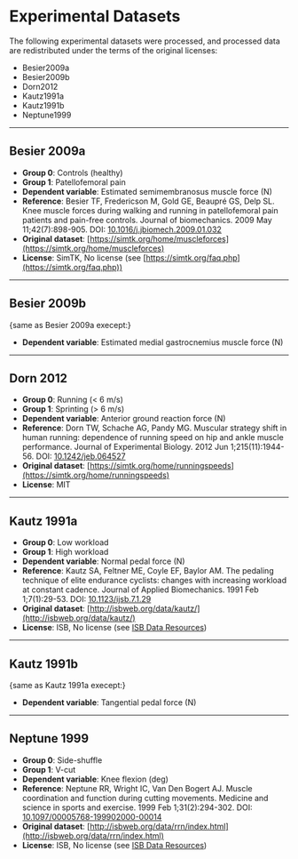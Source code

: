 # Experimental Datasets

The following experimental datasets were processed, and processed data are redistributed under the terms of the original licenses:

* Besier2009a
* Besier2009b
* Dorn2012
* Kautz1991a
* Kautz1991b
* Neptune1999

___

## Besier 2009a

* **Group 0**: Controls (healthy)
* **Group 1**: Patellofemoral pain
* **Dependent variable**:  Estimated semimembranosus muscle force (N)
* **Reference**:  Besier TF, Fredericson M, Gold GE, Beaupré GS, Delp SL. Knee muscle forces during walking and running in patellofemoral pain patients and pain-free controls. Journal of biomechanics. 2009 May 11;42(7):898-905. DOI: [10.1016/j.jbiomech.2009.01.032](https://dx.doi.org/10.1016/j.jbiomech.2009.01.032)
* **Original dataset**:  [https://simtk.org/home/muscleforces](https://simtk.org/home/muscleforces)
* **License**: SimTK, No license (see [https://simtk.org/faq.php](https://simtk.org/faq.php))


___

## Besier 2009b

{same as Besier 2009a execept:}


* **Dependent variable**:  Estimated medial gastrocnemius muscle force (N)



___

## Dorn 2012

* **Group 0**: Running (< 6 m/s)
* **Group 1**: Sprinting (> 6 m/s)
* **Dependent variable**:  Anterior ground reaction force (N)
* **Reference**: Dorn TW, Schache AG, Pandy MG. Muscular strategy shift in human running: dependence of running speed on hip and ankle muscle performance. Journal of Experimental Biology. 2012 Jun 1;215(11):1944-56. DOI: [10.1242/jeb.064527](https://dx.doi.org/10.1242/jeb.064527)
* **Original dataset**:  [https://simtk.org/home/runningspeeds](https://simtk.org/home/runningspeeds)
* **License**: MIT

___

## Kautz 1991a

* **Group 0**: Low workload
* **Group 1**: High workload
* **Dependent variable**:  Normal pedal force (N)
* **Reference**:  Kautz SA, Feltner ME, Coyle EF, Baylor AM. The pedaling technique of elite endurance cyclists: changes with increasing workload at constant cadence. Journal of Applied Biomechanics. 1991 Feb 1;7(1):29-53. DOI: [10.1123/ijsb.7.1.29](https://doi.org/10.1123/ijsb.7.1.29)
* **Original dataset**:  [http://isbweb.org/data/kautz/](http://isbweb.org/data/kautz/)
* **License**: ISB, No license (see [ISB Data Resources](http://isbweb.org/data/))

___

## Kautz 1991b

{same as Kautz 1991a execept:}


* **Dependent variable**:  Tangential pedal force (N)


___

## Neptune 1999

* **Group 0**: Side-shuffle
* **Group 1**: V-cut
* **Dependent variable**:  Knee flexion (deg)
* **Reference**: Neptune RR, Wright IC, Van Den Bogert AJ. Muscle coordination and function during cutting movements. Medicine and science in sports and exercise. 1999 Feb 1;31(2):294-302. DOI: [10.1097/00005768-199902000-00014](https://doi.org/10.1097/00005768-199902000-00014)
* **Original dataset**:  [http://isbweb.org/data/rrn/index.html](http://isbweb.org/data/rrn/index.html)
* **License**: ISB, No license (see [ISB Data Resources](http://isbweb.org/data/))

